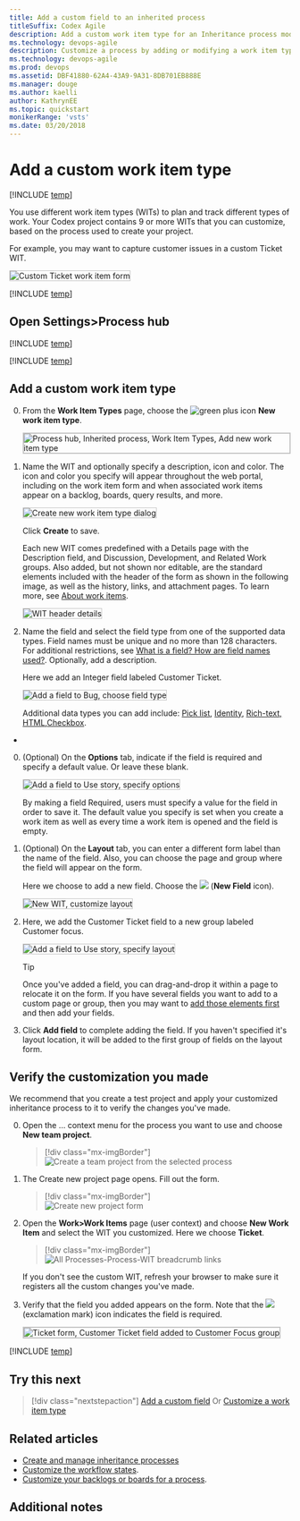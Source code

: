 ```yaml
---
title: Add a custom field to an inherited process
titleSuffix: Codex Agile
description: Add a custom work item type for an Inheritance process model and apply to a Codex Agile project  
ms.technology: devops-agile
description: Customize a process by adding or modifying a work item type for Visual Studio Team Services  
ms.technology: devops-agile
ms.prod: devops
ms.assetid: DBF41880-62A4-43A9-9A31-8DB701EB888E
ms.manager: douge
ms.author: kaelliauthor: KathrynEE
ms.topic: quickstart
monikerRange: 'vsts'
ms.date: 03/20/2018
---
```


# Add a custom work item type     

[!INCLUDE [temp](../../_shared/codex-agile.md)]

You use different work item types (WITs) to plan and track different types of work. Your Codex project contains 9 or more WITs that you can customize, based on the process used to create your project.  

For example, you may want to capture customer issues in a custom Ticket WIT.   

<img src="_img/process/custom-wit-new-ticket-form.png" alt="Custom Ticket work item form" style="border: 1px solid #C3C3C3;" /> 

[!INCLUDE [temp](../_shared/process-prerequisites.md)] 

<a id="open-process-wit">  </a>
## Open Settings>Process hub

[!INCLUDE [temp](../_shared/open-process-admin-context-ts.md)]

 
[!INCLUDE [temp](../_shared/create-inherited-process.md)] 

<a id="add-wit">  </a>
## Add a custom work item type

0. From the **Work Item Types** page, choose the ![green plus icon](../../_img/icons/green-plus-new-field-icon.png) **New work item type**.

	<img src="_img/process/cpwit-add-new-wit.png" alt="Process hub, Inherited process, Work Item Types, Add new work item type" style="border: 2px solid #C3C3C3;" />
 
0. Name the WIT and optionally specify a description, icon and color. The icon and color you specify will appear throughout the web portal, including on the work item form and when associated work items appear on a backlog, boards, query results, and more. 

	<img src="_img/process/cwit-create-wit-ticket.png" alt="Create new work item type dialog" style="border: 1px solid #C3C3C3;" /> 

	Click **Create** to save. 

	Each new WIT comes predefined with a Details page with the Description field, and Discussion, Development, and Related Work groups. Also added, but not shown nor editable, are the standard elements included with the header of the form as shown in the following image, as well as the history, links, and attachment pages. To learn more, see [About work items](../../work/work-items/about-work-items.md).
 
	<img src="_img/process/weblayout-system-controls-details-page.png" alt="WIT header details" style="border: 1px solid #C3C3C3;" /> 

0. Name the field and select the field type from one of the supported data types. Field names must be unique and no more than 128 characters. For additional restrictions, see [What is a field? How are field names used?](customize-process-field.md#field-reference). Optionally, add a description.  
	
	Here we add an Integer field labeled Customer Ticket. 

    <img src="_img/process/cpfield-add-field-to-bug-type-integer-up1.png" alt="Add a field to Bug, choose field type" style="border: 1px solid #C3C3C3;" /> 

	Additional data types you can add include: [Pick list](add-custom-field.md#pick-list), [Identity](add-custom-field.md#identity), [Rich-text, HTML](add-custom-field.md#html),[Checkbox](add-custom-field.md#boolean-field). 
- 
	<a id="options">  </a>
0.	(Optional) On the **Options** tab, indicate if the field is required and specify a default value. Or leave these blank. 

	<img src="_img/process/cpfield-bug-customer-ticket-options.png" alt="Add a field to Use story, specify options" style="border: 1px solid #C3C3C3;" />  

	By making a field Required, users must specify a value for the field in order to save it. The default value you specify is set when you create a work item as well as every time a work item is opened and the field is empty.

	<a id="layout">  </a>
0.	(Optional) On the **Layout** tab, you can enter a different form label than the name of the field. Also, you can choose the page and group where the field will appear on the form.  

	Here we choose to add a new field. Choose the ![](_img/process/new-field-icon.png) (**New Field** icon).  

	<img src="_img/process/cpwit-new-ticket-define.png" alt="New WIT, customize layout" style="border: 1px solid #C3C3C3;" /> 	

0.  Here, we add the Customer Ticket field to a new group labeled Customer focus. 

	<img src="_img/process/cpfield-customer-ticket-layout.png" alt="Add a field to Use story, specify layout" style="border: 1px solid #C3C3C3;" />  

	> [!TIP]    
	> Once you've added a field, you can drag-and-drop it within a page to relocate it on the form. If you have several fields you want to add to a custom page or group, then you may want to [add those elements first](customize-process-form.md) and then add your fields. 

0.	Click **Add field** to complete adding the field. If you haven't specified it's layout location, it will be added to the first group of fields on the layout form.  


## Verify the customization you made 

We recommend that you create a test project and apply your customized inheritance process to it to verify the changes you've made. 

0. Open the &hellip; context menu for the process you want to use and choose **New team project**.  

	> [!div class="mx-imgBorder"]  
	> ![Create a team project from the selected process](_img/process/add-new-team-project.png) 

0. The Create new project page opens. Fill out the form. 

	> [!div class="mx-imgBorder"]  
	> ![Create new project form](_img/process/create-test-project.png) 

0. Open the **Work>Work Items** page (user context) and choose **New Work Item** and select the WIT you customized. Here we choose **Ticket**. 

	> [!div class="mx-imgBorder"]  
	> ![All Processes-Process-WIT breadcrumb links](_img/process/add-custom-wit-verify-ticket.png) 

	If you don't see the custom WIT, refresh your browser to make sure it registers all the custom changes you've made. 

0.  Verify that the field you added appears on the form. Note that the ![](../../_img/icons/required-icon.png) (exclamation mark) icon indicates the field is required.  

	<img src="_img/process/add-custom-field-verify-ticket-form.png" alt="Ticket form, Customer Ticket field added to Customer Focus group" style="border: 2px solid #C3C3C3;" />	



[!INCLUDE [temp](../_shared/change-project-to-inherited-process.md)] 


## Try this next
> [!div class="nextstepaction"]
> [Add a custom field](add-custom-field.md) 
> Or
> [Customize a work item type](customize-process-wit.md)

## Related articles 

- [Create and manage inheritance processes](manage-process.md)
- [Customize the workflow states](customize-process-workflow.md). 
- [Customize your backlogs or boards for a process](customize-process-backlogs-boards.md).  

 
## Additional notes 

<!--- Look at moving this to a concepts topic ==> 
  

To customize a single project, always start by [creating an inherited process and migrating the team project to that process](manage-process.md). Then, all the customizations that you make to the inherited process automatically appear for the team project you migrated.  


> [!IMPORTANT]  
> When you change a project to use an inherited process, you may find one or more Agile tools or work items appear in an invalid state. For example: 
> 
> - If you make a field required, work items with that field undefined will show an error message. You'll need to resolve the errors to make additional changes and save the work item. 
> - If you add or remove/hide workflow states of a WIT that appears on the Kanban board, you'll need to update the Kanban board column configurations for all teams defined in the team project. 






